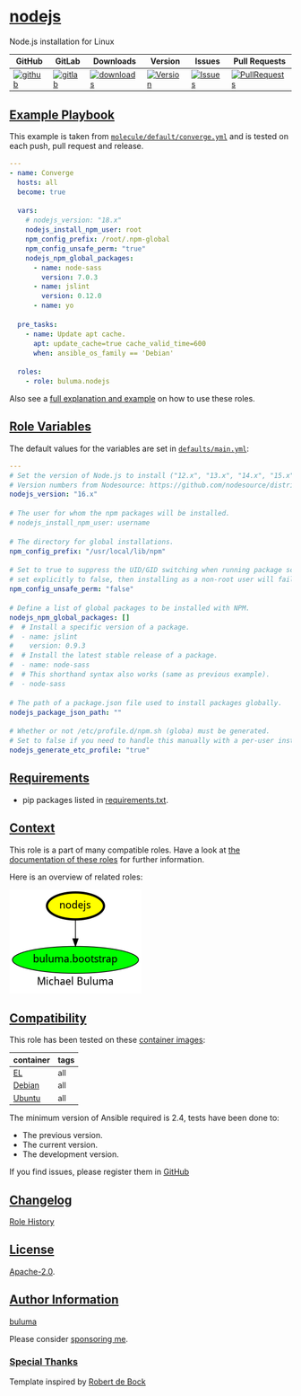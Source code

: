 # [nodejs](#nodejs)

Node.js installation for Linux

|GitHub|GitLab|Downloads|Version|Issues|Pull Requests|
|------|------|-------|-------|------|-------------|
|[![github](https://github.com/buluma/ansible-role-nodejs/workflows/Ansible%20Molecule/badge.svg)](https://github.com/buluma/ansible-role-nodejs/actions)|[![gitlab](https://gitlab.com/shadowwalker/ansible-role-nodejs/badges/master/pipeline.svg)](https://gitlab.com/shadowwalker/ansible-role-nodejs)|[![downloads](https://img.shields.io/ansible/role/d/4780)](https://galaxy.ansible.com/buluma/nodejs)|[![Version](https://img.shields.io/github/release/buluma/ansible-role-nodejs.svg)](https://github.com/buluma/ansible-role-nodejs/releases/)|[![Issues](https://img.shields.io/github/issues/buluma/ansible-role-nodejs.svg)](https://github.com/buluma/ansible-role-nodejs/issues/)|[![PullRequests](https://img.shields.io/github/issues-pr-closed-raw/buluma/ansible-role-nodejs.svg)](https://github.com/buluma/ansible-role-nodejs/pulls/)|

## [Example Playbook](#example-playbook)

This example is taken from [`molecule/default/converge.yml`](https://github.com/buluma/ansible-role-nodejs/blob/master/molecule/default/converge.yml) and is tested on each push, pull request and release.

```yaml
---
- name: Converge
  hosts: all
  become: true

  vars:
    # nodejs_version: "18.x"
    nodejs_install_npm_user: root
    npm_config_prefix: /root/.npm-global
    npm_config_unsafe_perm: "true"
    nodejs_npm_global_packages:
      - name: node-sass
        version: 7.0.3
      - name: jslint
        version: 0.12.0
      - name: yo

  pre_tasks:
    - name: Update apt cache.
      apt: update_cache=true cache_valid_time=600
      when: ansible_os_family == 'Debian'

  roles:
    - role: buluma.nodejs
```

Also see a [full explanation and example](https://buluma.github.io/how-to-use-these-roles.html) on how to use these roles.

## [Role Variables](#role-variables)

The default values for the variables are set in [`defaults/main.yml`](https://github.com/buluma/ansible-role-nodejs/blob/master/defaults/main.yml):

```yaml
---
# Set the version of Node.js to install ("12.x", "13.x", "14.x", "15.x", etc.).
# Version numbers from Nodesource: https://github.com/nodesource/distributions
nodejs_version: "16.x"

# The user for whom the npm packages will be installed.
# nodejs_install_npm_user: username

# The directory for global installations.
npm_config_prefix: "/usr/local/lib/npm"

# Set to true to suppress the UID/GID switching when running package scripts. If
# set explicitly to false, then installing as a non-root user will fail.
npm_config_unsafe_perm: "false"

# Define a list of global packages to be installed with NPM.
nodejs_npm_global_packages: []
#  # Install a specific version of a package.
#  - name: jslint
#    version: 0.9.3
#  # Install the latest stable release of a package.
#  - name: node-sass
#  # This shorthand syntax also works (same as previous example).
#  - node-sass

# The path of a package.json file used to install packages globally.
nodejs_package_json_path: ""

# Whether or not /etc/profile.d/npm.sh (globa) must be generated.
# Set to false if you need to handle this manually with a per-user install.
nodejs_generate_etc_profile: "true"
```

## [Requirements](#requirements)

- pip packages listed in [requirements.txt](https://github.com/buluma/ansible-role-nodejs/blob/master/requirements.txt).


## [Context](#context)

This role is a part of many compatible roles. Have a look at [the documentation of these roles](https://buluma.github.io/) for further information.

Here is an overview of related roles:

![dependencies](https://raw.githubusercontent.com/buluma/ansible-role-nodejs/png/requirements.png "Dependencies")

## [Compatibility](#compatibility)

This role has been tested on these [container images](https://hub.docker.com/u/buluma):

|container|tags|
|---------|----|
|[EL](https://hub.docker.com/repository/docker/buluma/enterpriselinux/general)|all|
|[Debian](https://hub.docker.com/repository/docker/buluma/debian/general)|all|
|[Ubuntu](https://hub.docker.com/repository/docker/buluma/ubuntu/general)|all|

The minimum version of Ansible required is 2.4, tests have been done to:

- The previous version.
- The current version.
- The development version.

If you find issues, please register them in [GitHub](https://github.com/buluma/ansible-role-nodejs/issues)

## [Changelog](#changelog)

[Role History](https://github.com/buluma/ansible-role-nodejs/blob/master/CHANGELOG.md)

## [License](#license)

[Apache-2.0](https://github.com/buluma/ansible-role-nodejs/blob/master/LICENSE).

## [Author Information](#author-information)

[buluma](https://buluma.github.io/)

Please consider [sponsoring me](https://github.com/sponsors/buluma).

### [Special Thanks](#special-thanks)

Template inspired by [Robert de Bock](https://github.com/robertdebock)
